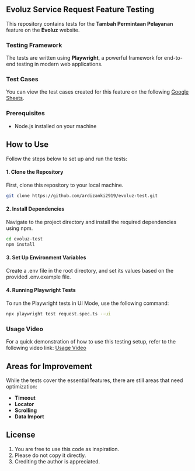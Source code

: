 ## Evoluz Service Request Feature Testing

This repository contains tests for the **Tambah Permintaan Pelayanan** feature on the **Evoluz** website.

### Testing Framework

The tests are written using **Playwright**, a powerful framework for end-to-end testing in modern web applications.

### Test Cases

You can view the test cases created for this feature on the following [Google Sheets](https://docs.google.com/spreadsheets/d/1YAp2CHZVO0tag3jwXdcIoClVVWARzcSRcB0VOZCsKp4/edit?usp=sharing).

### Prerequisites
- Node.js installed on your machine

## How to Use

Follow the steps below to set up and run the tests:

#### 1. Clone the Repository

First, clone this repository to your local machine.

```bash
git clone https://github.com/ardizanki2919/evoluz-test.git
```

#### 2. Install Dependencies

Navigate to the project directory and install the required dependencies using npm.

```bash
cd evoluz-test
npm install
```

#### 3. Set Up Environment Variables

Create a .env file in the root directory, and set its values based on the provided .env.example file.

#### 4. Running Playwright Tests

To run the Playwright tests in UI Mode, use the following command:

```bash
npx playwright test request.spec.ts --ui
```

### Usage Video

For a quick demonstration of how to use this testing setup, refer to the following video link: [Usage Video](https://drive.google.com/file/d/1PWBP9CONMEi3FCx1-sOeH4LaQ8NGzu78/view?usp=sharing)

## Areas for Improvement

While the tests cover the essential features, there are still areas that need optimization:

- **Timeout**
- **Locator**
- **Scrolling**
- **Data Import**

## License

1. You are free to use this code as inspiration.
2. Please do not copy it directly.
3. Crediting the author is appreciated.